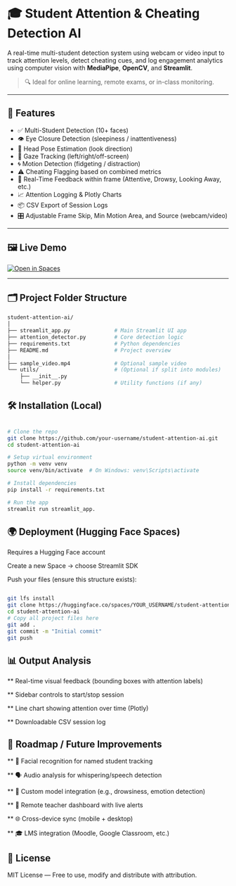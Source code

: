 # 🎓 Student Attention & Cheating Detection AI

A real-time multi-student detection system using webcam or video input to track attention levels, detect cheating cues, and log engagement analytics using computer vision with **MediaPipe**, **OpenCV**, and **Streamlit**.

> 🔍 Ideal for online learning, remote exams, or in-class monitoring.

---

## 🚀 Features

- ✅ Multi-Student Detection (10+ faces)
- 👁️ Eye Closure Detection (sleepiness / inattentiveness)
- 🧠 Head Pose Estimation (look direction)
- 👀 Gaze Tracking (left/right/off-screen)
- 🌀 Motion Detection (fidgeting / distraction)
- ⚠️ Cheating Flagging based on combined metrics
- 🧾 Real-Time Feedback within frame (Attentive, Drowsy, Looking Away, etc.)
- 📈 Attention Logging & Plotly Charts
- 📦 CSV Export of Session Logs
- 🎛️ Adjustable Frame Skip, Min Motion Area, and Source (webcam/video)

---

## 🖼️ Live Demo

[![Open in Spaces](https://huggingface.co/datasets/huggingface/badges/resolve/main/open-in-spaces-lg.svg)](https://huggingface.co/spaces/YOUR_USERNAME/student-attention-ai)

---

## 🗂️ Project Folder Structure

```bash
student-attention-ai/
│
├── streamlit_app.py              # Main Streamlit UI app
├── attention_detector.py         # Core detection logic
├── requirements.txt              # Python dependencies
├── README.md                     # Project overview
│
├── sample_video.mp4              # Optional sample video
└── utils/                        # (Optional if split into modules)
    ├── __init__.py
    └── helper.py                 # Utility functions (if any)
```


## 🛠 Installation (Local)
```bash

# Clone the repo
git clone https://github.com/your-username/student-attention-ai.git
cd student-attention-ai

# Setup virtual environment
python -m venv venv
source venv/bin/activate  # On Windows: venv\Scripts\activate

# Install dependencies
pip install -r requirements.txt

# Run the app
streamlit run streamlit_app.

```

## 🌍 Deployment (Hugging Face Spaces)
Requires a Hugging Face account

Create a new Space → choose Streamlit SDK

Push your files (ensure this structure exists):
```bash

git lfs install
git clone https://huggingface.co/spaces/YOUR_USERNAME/student-attention-ai
cd student-attention-ai
# Copy all project files here
git add .
git commit -m "Initial commit"
git push
```

## 📊 Output Analysis
** Real-time visual feedback (bounding boxes with attention labels)

** Sidebar controls to start/stop session

** Line chart showing attention over time (Plotly)

** Downloadable CSV session log

## 🔮 Roadmap / Future Improvements
** 🔐 Facial recognition for named student tracking

** 🗣️ Audio analysis for whispering/speech detection

** 🧠 Custom model integration (e.g., drowsiness, emotion detection)

** 📡 Remote teacher dashboard with live alerts

** 🌐 Cross-device sync (mobile + desktop)

** 🎓 LMS integration (Moodle, Google Classroom, etc.)

## 📘 License
MIT License — Free to use, modify and distribute with attribution.